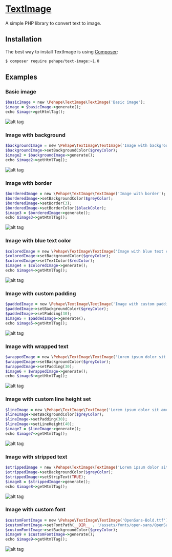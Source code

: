 [TextImage](http://pehape.github.io/text-image/) 
=============
A simple PHP library to convert text to image.

## Installation ##

The best way to install TextImage is using  [Composer](http://getcomposer.org/):

```sh
$ composer require pehape/text-image:~1.0
```

## Examples ##

### Basic image ###

```ruby
$basicImage = new \Pehape\TextImage\TextImage('Basic image');
$image = $basicImage->generate();
echo $image->getHtmlTag();
```

![alt tag](https://raw.githubusercontent.com/pehape/text-image/master/examples/assets/images/image.png)

### Image with background ###

```ruby
$backgroundImage = new \Pehape\TextImage\TextImage('Image with background');
$backgroundImage->setBackgroundColor($greyColor);
$image2 = $backgroundImage->generate();
echo $image2->getHtmlTag();
```

![alt tag](https://raw.githubusercontent.com/pehape/text-image/master/examples/assets/images/image2.png)

### Image with border ###

```ruby
$borderedImage = new \Pehape\TextImage\TextImage('Image with border');
$borderedImage->setBackgroundColor($greyColor);
$borderedImage->setBorder(3);
$borderedImage->setBorderColor($blackColor);
$image3 = $borderedImage->generate();
echo $image3->getHtmlTag();
```

![alt tag](https://raw.githubusercontent.com/pehape/text-image/master/examples/assets/images/image3.png)

### Image with blue text color ###

```ruby
$coloredImage = new \Pehape\TextImage\TextImage('Image with blue text color');
$coloredImage->setBackgroundColor($greyColor);
$coloredImage->setTextColor($redColor);
$image4 = $coloredImage->generate();
echo $image4->getHtmlTag();
```

![alt tag](https://raw.githubusercontent.com/pehape/text-image/master/examples/assets/images/image4.png)

### Image with custom padding ###

```ruby
$paddedImage = new \Pehape\TextImage\TextImage('Image with custom padding');
$paddedImage->setBackgroundColor($greyColor);
$paddedImage->setPadding(30);
$image5 = $paddedImage->generate();
echo $image5->getHtmlTag();
```

![alt tag](https://raw.githubusercontent.com/pehape/text-image/master/examples/assets/images/image5.png)

### Image with wrapped text ###

```ruby
$wrappedImage = new \Pehape\TextImage\TextImage('Lorem ipsum dolor sit amet, consectetur adipiscing elit. Maecenas ac eros finibus, pretium erat non, fermentum leo. Curabitur hendrerit lobortis risus.');
$wrappedImage->setBackgroundColor($greyColor);
$wrappedImage->setPadding(30);
$image6 = $wrappedImage->generate();
echo $image6->getHtmlTag();
```

![alt tag](https://raw.githubusercontent.com/pehape/text-image/master/examples/assets/images/image6.png)

### Image with custom line height set ###

```ruby
$lineImage = new \Pehape\TextImage\TextImage('Lorem ipsum dolor sit amet, consectetur adipiscing elit. Maecenas ac eros finibus, pretium erat non, fermentum leo. Curabitur hendrerit lobortis risus.');
$lineImage->setBackgroundColor($greyColor);
$lineImage->setPadding(30);
$lineImage->setLineHeight(40);
$image7 = $lineImage->generate();
echo $image7->getHtmlTag();
```

![alt tag](https://raw.githubusercontent.com/pehape/text-image/master/examples/assets/images/image7.png)

### Image with stripped text ###

```ruby
$strippedImage = new \Pehape\TextImage\TextImage('Lorem ipsum dolor sit amet, consectetur adipiscing elit. Maecenas ac eros finibus, pretium erat non, fermentum leo. Curabitur hendrerit lobortis risus.');
$strippedImage->setBackgroundColor($greyColor);
$strippedImage->setStripText(TRUE);
$image8 = $strippedImage->generate();
echo $image8->getHtmlTag();
```

![alt tag](https://raw.githubusercontent.com/pehape/text-image/master/examples/assets/images/image8.png)

### Image with custom font ###

```ruby
$customFontImage = new \Pehape\TextImage\TextImage('OpenSans-Bold.ttf');
$customFontImage->setFontPath(__DIR__ . '/assets/fonts/open-sans/OpenSans-Bold.ttf');
$customFontImage->setBackgroundColor($greyColor);
$image9 = $customFontImage->generate();
echo $image9->getHtmlTag();
```

![alt tag](https://raw.githubusercontent.com/pehape/text-image/master/examples/assets/images/image9.png)
